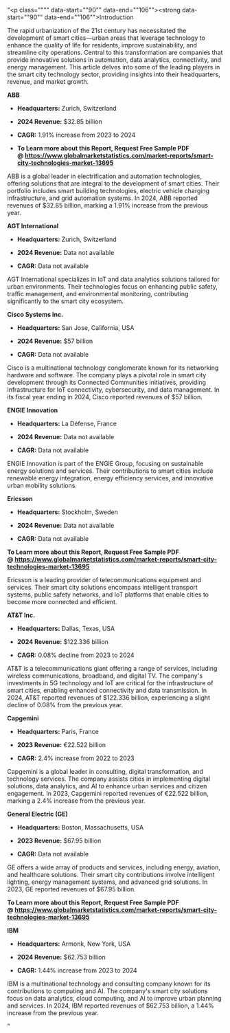 "<p class="""" data-start=""90"" data-end=""106""><strong data-start=""90"" data-end=""106"">Introduction</strong></p>
<p class="""" data-start=""108"" data-end=""265""><span class=""relative -mx-px my-[-0.2rem] rounded-sm px-px py-[0.2rem]"">The rapid urbanization of the 21st century has necessitated the development of smart cities&mdash;urban areas that leverage technology to enhance the quality of life for residents, improve sustainability, and streamline city operations.</span> <span class=""relative -mx-px my-[-0.2rem] rounded-sm px-px py-[0.2rem]"">Central to this transformation are companies that provide innovative solutions in automation, data analytics, connectivity, and energy management.</span> <span class=""relative -mx-px my-[-0.2rem] rounded-sm px-px py-[0.2rem]"">This article delves into some of the leading players in the smart city technology sector, providing insights into their headquarters, revenue, and market growth.</span></p>
<p class="""" data-start=""267"" data-end=""277""><strong data-start=""267"" data-end=""277"">ABB</strong></p>
<ul data-start=""279"" data-end=""576"">
<li class="""" data-start=""279"" data-end=""380"">
<p class="""" data-start=""281"" data-end=""380""><strong data-start=""281"" data-end=""298"">Headquarters:</strong> <span class=""relative -mx-px my-[-0.2rem] rounded-sm px-px py-[0.2rem]"">Zurich, Switzerland</span></p>
</li>
<li class="""" data-start=""381"" data-end=""482"">
<p class="""" data-start=""383"" data-end=""482""><strong data-start=""383"" data-end=""400"">2024 Revenue:</strong> <span class=""relative -mx-px my-[-0.2rem] rounded-sm px-px py-[0.2rem]"">$32.85 billion</span></p>
</li>
<li class="""" data-start=""483"" data-end=""576"">
<p class="""" data-start=""485"" data-end=""576""><strong data-start=""485"" data-end=""494"">CAGR:</strong> <span class=""relative -mx-px my-[-0.2rem] rounded-sm px-px py-[0.2rem]"">1.91% increase from 2023 to 2024</span></p>
</li>
<li class="""" data-start=""483"" data-end=""576""><span class=""relative -mx-px my-[-0.2rem] rounded-sm px-px py-[0.2rem]""><strong>To Learn more about this Report, Request Free Sample PDF @&nbsp;<a href=""https://www.globalmarketstatistics.com/market-reports/smart-city-technologies-market-13695"">https://www.globalmarketstatistics.com/market-reports/smart-city-technologies-market-13695</a></strong></span></li>
</ul>
<p class="""" data-start=""578"" data-end=""783""><span class=""relative -mx-px my-[-0.2rem] rounded-sm px-px py-[0.2rem]"">ABB is a global leader in electrification and automation technologies, offering solutions that are integral to the development of smart cities.</span> <span class=""relative -mx-px my-[-0.2rem] rounded-sm px-px py-[0.2rem]"">Their portfolio includes smart building technologies, electric vehicle charging infrastructure, and grid automation systems.</span> <span class=""relative -mx-px my-[-0.2rem] rounded-sm px-px py-[0.2rem]"">In 2024, ABB reported revenues of $32.85 billion, marking a 1.91% increase from the previous year.</span>&nbsp;</p>
<p class="""" data-start=""785"" data-end=""809""><strong data-start=""785"" data-end=""809"">AGT International</strong></p>
<ul data-start=""811"" data-end=""1120"">
<li class="""" data-start=""811"" data-end=""916"">
<p class="""" data-start=""813"" data-end=""916""><strong data-start=""813"" data-end=""830"">Headquarters:</strong> <span class=""relative -mx-px my-[-0.2rem] rounded-sm px-px py-[0.2rem]"">Zurich, Switzerland</span></p>
</li>
<li class="""" data-start=""917"" data-end=""1022"">
<p class="""" data-start=""919"" data-end=""1022""><strong data-start=""919"" data-end=""936"">2024 Revenue:</strong> <span class=""relative -mx-px my-[-0.2rem] rounded-sm px-px py-[0.2rem]"">Data not available</span></p>
</li>
<li class="""" data-start=""1023"" data-end=""1120"">
<p class="""" data-start=""1025"" data-end=""1120""><strong data-start=""1025"" data-end=""1034"">CAGR:</strong> <span class=""relative -mx-px my-[-0.2rem] rounded-sm px-px py-[0.2rem]"">Data not available</span></p>
</li>
</ul>
<p class="""" data-start=""1122"" data-end=""1247""><span class=""relative -mx-px my-[-0.2rem] rounded-sm px-px py-[0.2rem]"">AGT International specializes in IoT and data analytics solutions tailored for urban environments.</span> <span class=""relative -mx-px my-[-0.2rem] rounded-sm px-px py-[0.2rem]"">Their technologies focus on enhancing public safety, traffic management, and environmental monitoring, contributing significantly to the smart city ecosystem.</span></p>
<p class="""" data-start=""1249"" data-end=""1274""><strong data-start=""1249"" data-end=""1274"">Cisco Systems Inc.</strong></p>
<ul data-start=""1276"" data-end=""1585"">
<li class="""" data-start=""1276"" data-end=""1381"">
<p class="""" data-start=""1278"" data-end=""1381""><strong data-start=""1278"" data-end=""1295"">Headquarters:</strong> <span class=""relative -mx-px my-[-0.2rem] rounded-sm px-px py-[0.2rem]"">San Jose, California, USA</span></p>
</li>
<li class="""" data-start=""1382"" data-end=""1487"">
<p class="""" data-start=""1384"" data-end=""1487""><strong data-start=""1384"" data-end=""1401"">2024 Revenue:</strong> <span class=""relative -mx-px my-[-0.2rem] rounded-sm px-px py-[0.2rem]"">$57 billion</span></p>
</li>
<li class="""" data-start=""1488"" data-end=""1585"">
<p class="""" data-start=""1490"" data-end=""1585""><strong data-start=""1490"" data-end=""1499"">CAGR:</strong> <span class=""relative -mx-px my-[-0.2rem] rounded-sm px-px py-[0.2rem]"">Data not available</span></p>
</li>
</ul>
<p class="""" data-start=""1587"" data-end=""1792""><span class=""relative -mx-px my-[-0.2rem] rounded-sm px-px py-[0.2rem]"">Cisco is a multinational technology conglomerate known for its networking hardware and software.</span> <span class=""relative -mx-px my-[-0.2rem] rounded-sm px-px py-[0.2rem]"">The company plays a pivotal role in smart city development through its Connected Communities initiatives, providing infrastructure for IoT connectivity, cybersecurity, and data management.</span> <span class=""relative -mx-px my-[-0.2rem] rounded-sm px-px py-[0.2rem]"">In its fiscal year ending in 2024, Cisco reported revenues of $57 billion.</span></p>
<p class="""" data-start=""1794"" data-end=""1817""><strong data-start=""1794"" data-end=""1817"">ENGIE Innovation</strong></p>
<ul data-start=""1819"" data-end=""2128"">
<li class="""" data-start=""1819"" data-end=""1924"">
<p class="""" data-start=""1821"" data-end=""1924""><strong data-start=""1821"" data-end=""1838"">Headquarters:</strong> <span class=""relative -mx-px my-[-0.2rem] rounded-sm px-px py-[0.2rem]"">La D&eacute;fense, France</span></p>
</li>
<li class="""" data-start=""1925"" data-end=""2030"">
<p class="""" data-start=""1927"" data-end=""2030""><strong data-start=""1927"" data-end=""1944"">2024 Revenue:</strong> <span class=""relative -mx-px my-[-0.2rem] rounded-sm px-px py-[0.2rem]"">Data not available</span></p>
</li>
<li class="""" data-start=""2031"" data-end=""2128"">
<p class="""" data-start=""2033"" data-end=""2128""><strong data-start=""2033"" data-end=""2042"">CAGR:</strong> <span class=""relative -mx-px my-[-0.2rem] rounded-sm px-px py-[0.2rem]"">Data not available</span></p>
</li>
</ul>
<p class="""" data-start=""2130"" data-end=""2255""><span class=""relative -mx-px my-[-0.2rem] rounded-sm px-px py-[0.2rem]"">ENGIE Innovation is part of the ENGIE Group, focusing on sustainable energy solutions and services.</span> <span class=""relative -mx-px my-[-0.2rem] rounded-sm px-px py-[0.2rem]"">Their contributions to smart cities include renewable energy integration, energy efficiency services, and innovative urban mobility solutions.</span></p>
<p class="""" data-start=""2257"" data-end=""2272""><strong data-start=""2257"" data-end=""2272"">Ericsson</strong></p>
<ul data-start=""2274"" data-end=""2583"">
<li class="""" data-start=""2274"" data-end=""2379"">
<p class="""" data-start=""2276"" data-end=""2379""><strong data-start=""2276"" data-end=""2293"">Headquarters:</strong> <span class=""relative -mx-px my-[-0.2rem] rounded-sm px-px py-[0.2rem]"">Stockholm, Sweden</span></p>
</li>
<li class="""" data-start=""2380"" data-end=""2485"">
<p class="""" data-start=""2382"" data-end=""2485""><strong data-start=""2382"" data-end=""2399"">2024 Revenue:</strong> <span class=""relative -mx-px my-[-0.2rem] rounded-sm px-px py-[0.2rem]"">Data not available</span></p>
</li>
<li class="""" data-start=""2486"" data-end=""2583"">
<p class="""" data-start=""2488"" data-end=""2583""><strong data-start=""2488"" data-end=""2497"">CAGR:</strong> <span class=""relative -mx-px my-[-0.2rem] rounded-sm px-px py-[0.2rem]"">Data not available</span></p>
</li>
</ul>
<p><span class=""relative -mx-px my-[-0.2rem] rounded-sm px-px py-[0.2rem]""><strong>To Learn more about this Report, Request Free Sample PDF @&nbsp;<a href=""https://www.globalmarketstatistics.com/market-reports/smart-city-technologies-market-13695"">https://www.globalmarketstatistics.com/market-reports/smart-city-technologies-market-13695</a></strong></span></p>
<p class="""" data-start=""2585"" data-end=""2710""><span class=""relative -mx-px my-[-0.2rem] rounded-sm px-px py-[0.2rem]"">Ericsson is a leading provider of telecommunications equipment and services.</span> <span class=""relative -mx-px my-[-0.2rem] rounded-sm px-px py-[0.2rem]"">Their smart city solutions encompass intelligent transport systems, public safety networks, and IoT platforms that enable cities to become more connected and efficient.</span></p>
<p class="""" data-start=""2712"" data-end=""2728""><strong data-start=""2712"" data-end=""2728"">AT&amp;T Inc.</strong></p>
<ul data-start=""2730"" data-end=""3039"">
<li class="""" data-start=""2730"" data-end=""2835"">
<p class="""" data-start=""2732"" data-end=""2835""><strong data-start=""2732"" data-end=""2749"">Headquarters:</strong> <span class=""relative -mx-px my-[-0.2rem] rounded-sm px-px py-[0.2rem]"">Dallas, Texas, USA</span></p>
</li>
<li class="""" data-start=""2836"" data-end=""2941"">
<p class="""" data-start=""2838"" data-end=""2941""><strong data-start=""2838"" data-end=""2855"">2024 Revenue:</strong> <span class=""relative -mx-px my-[-0.2rem] rounded-sm px-px py-[0.2rem]"">$122.336 billion</span></p>
</li>
<li class="""" data-start=""2942"" data-end=""3039"">
<p class="""" data-start=""2944"" data-end=""3039""><strong data-start=""2944"" data-end=""2953"">CAGR:</strong> <span class=""relative -mx-px my-[-0.2rem] rounded-sm px-px py-[0.2rem]"">0.08% decline from 2023 to 2024</span></p>
</li>
</ul>
<p class="""" data-start=""3041"" data-end=""3246""><span class=""relative -mx-px my-[-0.2rem] rounded-sm px-px py-[0.2rem]"">AT&amp;T is a telecommunications giant offering a range of services, including wireless communications, broadband, and digital TV.</span> <span class=""relative -mx-px my-[-0.2rem] rounded-sm px-px py-[0.2rem]"">The company's investments in 5G technology and IoT are critical for the infrastructure of smart cities, enabling enhanced connectivity and data transmission.</span> <span class=""relative -mx-px my-[-0.2rem] rounded-sm px-px py-[0.2rem]"">In 2024, AT&amp;T reported revenues of $122.336 billion, experiencing a slight decline of 0.08% from the previous year.</span></p>
<p class="""" data-start=""3248"" data-end=""3264""><strong data-start=""3248"" data-end=""3264"">Capgemini</strong></p>
<ul data-start=""3266"" data-end=""3575"">
<li class="""" data-start=""3266"" data-end=""3371"">
<p class="""" data-start=""3268"" data-end=""3371""><strong data-start=""3268"" data-end=""3285"">Headquarters:</strong> <span class=""relative -mx-px my-[-0.2rem] rounded-sm px-px py-[0.2rem]"">Paris, France</span></p>
</li>
<li class="""" data-start=""3372"" data-end=""3477"">
<p class="""" data-start=""3374"" data-end=""3477""><strong data-start=""3374"" data-end=""3391"">2023 Revenue:</strong> <span class=""relative -mx-px my-[-0.2rem] rounded-sm px-px py-[0.2rem]"">&euro;22.522 billion</span></p>
</li>
<li class="""" data-start=""3478"" data-end=""3575"">
<p class="""" data-start=""3480"" data-end=""3575""><strong data-start=""3480"" data-end=""3489"">CAGR:</strong> <span class=""relative -mx-px my-[-0.2rem] rounded-sm px-px py-[0.2rem]"">2.4% increase from 2022 to 2023</span></p>
</li>
</ul>
<p class="""" data-start=""3577"" data-end=""3782""><span class=""relative -mx-px my-[-0.2rem] rounded-sm px-px py-[0.2rem]"">Capgemini is a global leader in consulting, digital transformation, and technology services.</span> <span class=""relative -mx-px my-[-0.2rem] rounded-sm px-px py-[0.2rem]"">The company assists cities in implementing digital solutions, data analytics, and AI to enhance urban services and citizen engagement.</span> <span class=""relative -mx-px my-[-0.2rem] rounded-sm px-px py-[0.2rem]"">In 2023, Capgemini reported revenues of &euro;22.522 billion, marking a 2.4% increase from the previous year.</span></p>
<p class="""" data-start=""3784"" data-end=""3812""><strong data-start=""3784"" data-end=""3812"">General Electric (GE)</strong></p>
<ul data-start=""3814"" data-end=""4123"">
<li class="""" data-start=""3814"" data-end=""3919"">
<p class="""" data-start=""3816"" data-end=""3919""><strong data-start=""3816"" data-end=""3833"">Headquarters:</strong> <span class=""relative -mx-px my-[-0.2rem] rounded-sm px-px py-[0.2rem]"">Boston, Massachusetts, USA</span></p>
</li>
<li class="""" data-start=""3920"" data-end=""4025"">
<p class="""" data-start=""3922"" data-end=""4025""><strong data-start=""3922"" data-end=""3939"">2023 Revenue:</strong> <span class=""relative -mx-px my-[-0.2rem] rounded-sm px-px py-[0.2rem]"">$67.95 billion</span></p>
</li>
<li class="""" data-start=""4026"" data-end=""4123"">
<p class="""" data-start=""4028"" data-end=""4123""><strong data-start=""4028"" data-end=""4037"">CAGR:</strong> <span class=""relative -mx-px my-[-0.2rem] rounded-sm px-px py-[0.2rem]"">Data not available</span></p>
</li>
</ul>
<p class="""" data-start=""4125"" data-end=""4330""><span class=""relative -mx-px my-[-0.2rem] rounded-sm px-px py-[0.2rem]"">GE offers a wide array of products and services, including energy, aviation, and healthcare solutions.</span> <span class=""relative -mx-px my-[-0.2rem] rounded-sm px-px py-[0.2rem]"">Their smart city contributions involve intelligent lighting, energy management systems, and advanced grid solutions.</span> <span class=""relative -mx-px my-[-0.2rem] rounded-sm px-px py-[0.2rem]"">In 2023, GE reported revenues of $67.95 billion.</span>&nbsp;</p>
<p class="""" data-start=""4125"" data-end=""4330""><strong>To Learn more about this Report, Request Free Sample PDF @&nbsp;<a href=""https://www.globalmarketstatistics.com/market-reports/smart-city-technologies-market-13695"">https://www.globalmarketstatistics.com/market-reports/smart-city-technologies-market-13695</a></strong></p>
<p class="""" data-start=""4332"" data-end=""4342""><strong data-start=""4332"" data-end=""4342"">IBM</strong></p>
<ul data-start=""4344"" data-end=""4653"">
<li class="""" data-start=""4344"" data-end=""4449"">
<p class="""" data-start=""4346"" data-end=""4449""><strong data-start=""4346"" data-end=""4363"">Headquarters:</strong> <span class=""relative -mx-px my-[-0.2rem] rounded-sm px-px py-[0.2rem]"">Armonk, New York, USA</span></p>
</li>
<li class="""" data-start=""4450"" data-end=""4555"">
<p class="""" data-start=""4452"" data-end=""4555""><strong data-start=""4452"" data-end=""4469"">2024 Revenue:</strong> <span class=""relative -mx-px my-[-0.2rem] rounded-sm px-px py-[0.2rem]"">$62.753 billion</span></p>
</li>
<li class="""" data-start=""4556"" data-end=""4653"">
<p class="""" data-start=""4558"" data-end=""4653""><strong data-start=""4558"" data-end=""4567"">CAGR:</strong> <span class=""relative -mx-px my-[-0.2rem] rounded-sm px-px py-[0.2rem]"">1.44% increase from 2023 to 2024</span></p>
</li>
</ul>
<p class="""" data-start=""4655"" data-end=""4860""><span class=""relative -mx-px my-[-0.2rem] rounded-sm px-px py-[0.2rem]"">IBM is a multinational technology and consulting company known for its contributions to computing and AI.</span> <span class=""relative -mx-px my-[-0.2rem] rounded-sm px-px py-[0.2rem]"">The company's smart city solutions focus on data analytics, cloud computing, and AI to improve urban planning and services.</span> <span class=""relative -mx-px my-[-0.2rem] rounded-sm px-px py-[0.2rem]"">In 2024, IBM reported revenues of $62.753 billion, a 1.44% increase from the previous year.</span></p>"
